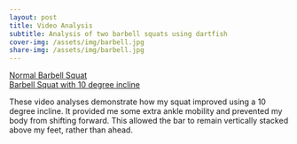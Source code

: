 ```yaml
---
layout: post
title: Video Analysis
subtitle: Analysis of two barbell squats using dartfish
cover-img: /assets/img/barbell.jpg
share-img: /assets/img/barbell.jpg
---
```


[Normal Barbell Squat](https://dartfi.sh/F7lZDwcVs85)  
[Barbell Squat with 10 degree incline](https://dartfi.sh/vJubmYuSVn4)

These video analyses demonstrate how my squat improved using a 10 degree incline. It provided me some extra ankle mobility and prevented my body from shifting forward. This allowed the bar to remain vertically stacked above my feet, rather than ahead.
